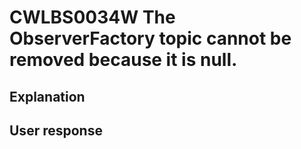 # CWLBS0034W The ObserverFactory topic cannot be removed because it is null.

## Explanation

## User response
